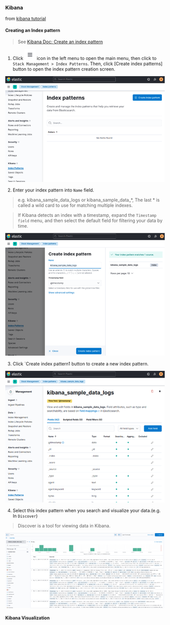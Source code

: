 ### Kibana

from [kibana tutorial](https://phoenixnap.com/kb/kibana-tutorial)

#### Creating an Index pattern

> See [Kibana Doc: Create an index pattern](https://www.elastic.co/guide/en/kibana/7.17/index-patterns.html)  



1. Click ![kibana-primary-navigation-menue](images/kibana-primary-navigation-menue.png) icon in the left menu to open the main menu, then click to `Stack Management > Index Patterns`.  Then, click [Create index patterns] button to open the index pattern creation screen.

![kibana-index-patters-01](images/kibana-index-patters-01.png)

2. Enter your index pattern into `Name` field.

> e.g. kibana_sample_data_logs or kibana_sample_data_*, The last * is called a wild card to use for matching multiple indexes.
  
> If Kibana detects an index with a timestamp, expand the `Timestamp field` menu, and then select the default field for filtering your data by time.  

 
![kibana-index-patters-02](images/kibana-index-patters-02.png)

3. Click `Create index pattern1 button to create a new index pattern.

![kibana-index-patters-03](images/kibana-index-patters-03.png)

4. Select this index pattern when you search and visualize your data.(e.g. In `Discover`)

> Discover is a tool for viewing data in Kibana.  


![kibana-index-patters-04](images/kibana-index-patters-04.png)


#### Kibana Visualization

<!--

Elasticsearch manages data in units called index, which contain multiple documents. The document also contains multiple fields. It’s a very easy example, but it would be a good idea to think that it’s similar to tables, records, and columns in a typical relational database. The definition of details, such as what fields the document holds in what format, is called mapping. Defining mapping allows you to control its behaivors in details. On the other hands, even without specifying mapping before inserting data at an undefined index, Elasticsearch automatically creates a mapping based on the content of records. 

Furthermore, Elasticsearch Index has the concept of replicas. The replicas copys index data and storing it in multiple nodes. This concept prevents data loss even in the event of a single node failure. Also they keep data with multiple nodes, you can also improve performance when searching.

When adding log data to Elasticsearch for analysis, new data that has just added is accessed frequently, but old data is rarely accessed. Therefore, you may want to archive old data or delete it in some cases. In such case, if all data is put into the same index, to retrieve a specific records, you have to retrieve the whole index then process it one by one. In some operations, such as locking the index overwrite or replicating data, these operations can only be set per index units, and cannot be set to individual documents.

Therefore, when adding data, we typically change the index of the destination per a certain period of time. When analyzing, we can use the index pattern so that the entire period can be specified. 


Discover is a tool for viewing data in Kibana, The screen description of Discover is as follows.

![discover overview](images/discover_overview.png)

Data Visualization with Discover

Click kibana_discover icon in the menu on the left of the screen to open the Discover page.
Choose [workshop-log-*] from the pull-down menu in the Index pattern on the left of the screen, a bar chart is displayed. Make sure that the Document is lined up in below. In addition, click the calendar button in the top right of the screen to specify the time to search, and click [Today] in “Commonly used”. It displays all of the logs for the day. You can change the display and search scope by changing the values here.
At the content of Document, you can see that the fields such as sensorId, currentTemperature, Ipaddress. starus, and timestamp, same as the template to specified in Lab1 are also displayed here. Meanwhile, some fields are not specified, such as _id, _type, _index, and _score. These are the metadata that Elasticsearch adds automatically. discover_document
Enter status:WARN in the search field at the top left of the screen, and click [Update] button in the right. This input works as a filter criterion so that only Document displayed on the screen is in the WARN status, and the WARN is highlighted. Also, Document for FAIL or WARN is displayed by entering status:FAIL|WARN.
Try to do [Update] by entering currentTemperature>100. You can filter records only with a temperature of 100 degrees or higher. Also, you can combine multiple conditions. By filtering such as currentTemperature>100 and status:WARN, you can search records only with a temperature of 100 degrees or higher and WARN. You can also search by combining OR conditions such as (currentTemperature > 120 and status:WARN) or sensorId: 10. Then, you can filter records only with the IP address starting with 1 by using ipaddress:1*. Please try various search criteria.
Click [status] in the Field list on the left in this state. For each WARN, OK, and FAIL including this Field, the ratio of each item in the search result will be displayed. Note, however, that this value is an approximate value, not a whole quantity.

Creating Graphs with Visualize

The below shows you the description of Visualize screen.

![visualize overview](images/visualize_overview.png)


Visualizing a ratio of OK, WARN, and FAIL status

First, we will create a pie chart to visualize a ratio of OK, WARN and FAIL status of all records.

Click kibana_visualize icon in the menu on the left of the screen to open the Visualize page. Next, click [+ Create a visualization] button to go to the graph creation screen. Select [Pie] from the pop-up menu. Then, move to the data source selection screen, and open the graph creation screen by choosing [workshop-log-*].
In the menu on the left of the screen, confirm “Metrics”. You can see “Count” displayed in [Slice size ] here. This indicates that the aggregation target of the graph is the number of records. You can change the aggregation target by clicking [Slice size] to display the details menu. There is no need to do anything because the number of records is as it is.
Move onto “Buckets”. There are two menus here. Choose [Split Series]. This adds an axis to aggregate values on a single chart. Note that if you choose [Split Chart], you will create the same numbers of the graphs as the number of categories of metrics you selected. The graph that has as much as categories of metrics you have chosen will be created.
Let’s look at the steps to add the status to the axis to aggregate value here. Choose [Terms] in “Aggregation”. We typically use this Terms to add an axis for the category type field such as status. Then, add [status.keyword] in “Field”.
Once you could set this up, click [▷] button on the left menu to reflect the changes. The following graph will be displayed. When you hover your cursor over the graph, the ratio of each item will be displayed. The chart can be adjusted in details from [Options] tab at the top of the left menu.
At last, give the graph a name and save it. Click [Save] button in the top left of the screen, give a name “Percentage of Status” for “Title”, and click [Confirm Save]. After completed saving, click the [Visualize] link in the top left of the screen, and go back to the top page of Visualize menu. Now, you can see that the graph you have created is displayed in the list.	

![visualize_piechart-overview](images/visualize_piechart-overview.png)

Explanation: Data Type of Elasticsearch

The term called status.keyword is mentioned in the graph creation you have just completed. Let’s take a closer look at what this keyword is.

To understand this keyword, you need to understand the way of handling the Elasticsearch data using behind Kibana. The basic data types of Elasticsearch are shown as follows. For more information of other than data types below, see theElasticsearch documentation. In fact, for Elasticsearch, there are two types of strings that are represented as text and keyword. The text type stores a regular string and is used for normal full-text search purposes, such as returning a high match score for a search query. On the other hand, the keyword type is used for text types that have semantic meaning as a whole string, such as an email address or a website URL.

Data Type	Description
text	String type, which is split into words and stored in index.
keyword	String type, which is not split, and the entire text is stored as is in index.
numeric	Numeric type, which is including long, float, integer, etc.
date	Date type
date nanoseconds	Date type including up to nanoseconds.
boolean	Boolean type
binary	Binary type
range	Range type, which represents a range of numbers or dates.

If data is inserted into Elasticsearch without predefined index mapping, Elasicsearch will automatically create the two fields, text and keyword, for strings. The default is text type, and the keyword type is defined with .keyword appended to the field name. This status.keyword indicates the field of the keyword type. When grouping like this, you must use a field of keyword type instead of type text according to the Elasticsearch specification. So here’s the status.keyword is used.

Then, let’s take a close look at the word Term. When working with Kibana, an aggregate query for Elasticsearch is sent on the backend. The following query is sent to Elasticsearch, when aggregating data based on string in such situation like this lab. The terms used in the query below refer to Term on Kibana. Sometimes unfamiliar Elasticsearch terms appear when visualizing in Kibana, but you can get used to them after a while.

GET /workgroup-log/_search
{
  "size": 0,
  "aggs": {
    "group_by_status": {
      "terms": {
        "field": "status.keyword"
      }
    }
  }
}


Chronological change of FAIL/WARN numbers by temperature

Now, let’s create a chronological graph. By dividing data into multiple groups by sensor temperature, let’s visualize the number of abnormal records.

Click kibana_visualize icon in the menu on the left of the screen to open the Visualize page. Next, click [+] button on the top right of the screen to go to the graph creation screen. From the pop-up menu, choose [Area]. Then, move to the data source selection screen to open the graph creation screen by choosing [workshop-log-*].

Enter status:WARN|FAIL in “Filters” at the top left of the screen. Next, click to the left of the field to specify the time range to the right, click [Relative] tab, and then choose [1] [Hours ago]. This allows you to change the time zone displayed on the screen. Then, Click [Update] on the right of the screen to reflect the changes. Now you can perform the aggregation that is filtered to records with abnormal status.

Choose [X-Axis] in “Bucket”, and then choose [Date Histogram] from “Aggregation”. This adds information of date and time to the X axis, that is, the horizontal axis. By clicking [▷] button on the left menu, changes you made are applied, and the following graph will be displayed.


![visualize_areachart_simple-overview](images/visualize_areachart_simple-overview.png)

Click [Add sub-buckets] button at the bottom of the left menu to set additional axes. Next, choose [Split Chart], and display a separate graph for each temperature range. Then, choose [Range] from “Sub Aggregation”. Let’s divide the temperature range of IoT sensors into three things such as low, high, and ultra-high temperature here. Choose [currentTemperature] from “Field”, click [Add Range] button once, and enter “0” - “29”, “30” - “59”, “60” - “999” in “From”, “To”. Then, click [Columns] directly below the “Split Chart”. This allows you to choose whether the split graph is displayed vertically or horizontally. [Rows] displays the graph vertically, and [Columns] displays the graph horizontally. In this case, it is better to choose the graph horizontally, so that we can compare how many abnormal records are in each temperature range. When you have completed here, click [▷] button on the left menu again to apply the changes, and the following graph will be displayed.

![visualize_areachart_split-overview](images/visualize_areachart_split-overview.png)

Save the graph you have created by giving it a name. Click [Save] button in the top left of the screen, give it a name “Abnormal Status Trend by Temperature Range” in “Title”, and click [Confirm Save].


Creating Additional Charts

In a similar manner, create a few graphs to check regularly on the dashboard. First, divide the IP range into Private IP band and others so that you can check the date and time variation of average values for the temperature obtained from each sensor.

Click kibana_visualize icon on the left menu of the screen to open the Visualize page. Next, click [+] button on the top right of the screen to go to the graph creation screen. From the pop-up menu, click [Line]. Then, move onto the data source selection screen to open the graph creation screen by choosing [workshop-log-*].
Click [Y-Axis] in “Metrics” to open the details, and choose [Average] from “Aggregation”. Then, choose [currentTemperature] in the “Field” below.
Choose “X-Axis” from “Buckets”, and then choose [Date Histogram] from “Aggregation”. This adds the information of date and time to the X axis.
Click [Add sub-buckets] button at the bottom of the left menu to set additional axes. Then choose [Split Series], and choose [Filters] from “Sub Aggregation”. The private IP range here uses the commonly used 10.0.0.0-10.255.255.255 and 192.168.0.0-192.168.255.255, enter ipaddress:10.* or ipaddress:192.168.* in ““Flter 1”, then click the button like a tag in the top right of the entry field. “Filter 1 label” is displayed, so enter “Private IP”. In a similar manner, click [Add Filter] to add * in “Flter 2”. By clicking [▷] button on the left menu, the changes will be reflected as follows.


![visualize_linechart-overview](images/visualize_linechart-overview.png)

Click [Save] in the top left of the screen, give a name “Private IP Access Trend” in “Title”, and click [Confirm Save]. You can now view the total number of records.


At last, create a chart that counts the number of simple records.

Click kibana_visualize icon on the left menu of the screen to open the Visualize page. Next, click [+] button on the top right of the screen to go to the graph creation screen. From the pop-up menu choose [Metric]. After moving onto the data source selection screen, the graph creation screen will open by choosing [workshop-log].
Click the calendar button in the field that specifies the time range in the top right of the screen, and choose [Today] from “Commonly Used”. Then, click [Save] in the top left of the screen, give it a name “Today’s Total Record Count” in “Title”, and click [Confirm Save]. You can now view the total number of records.


Section 4: Creating a dashboards with Dashboards


In this section, view the graphs created in the previous section into a single dashboard.

Click kibana_dashboards icon on the left menu of the screen to open the Dashboards page, and click [+ Create new dashboard] button in the center of the screen.
After moving onto the edit screen, click [Add] from the top left menu of the screen, and add the graph. The four graphs you have created so far are displayed in the list. Click them in order, and add them all to your dashboard. After completing, click  button in the top right to go back to the previous screen.
After that, you can choose, move, and resize the graph as you like. For example, you can display a dashboard in the following form.


![dashboard_edit-overview](images/dashboard_edit-overview.png)

After completing to edit the dashboard, click [Save] button in the top left corner of the screen to save it with the title “IoT Sensor Metrics Dashboard”. You can now view your dashboard at any time.


Explanation: About Amazon ES

In this hands-on, Elasticsearch has been configured with only one machine due to just a trial. However, Elasticsearch essentially can handle large data and obtain high availability by configuring clusters on multiple machines. Therefore, when running Amazon ES in production, prepare multiple master nodes dedicated to managing clusters as well as multiple data nodes to store actual data.

A typical Easticsearch cluster in Amazon ES consists of the following. Distribute nodes across three or more Availability Zones (hereafter AZ) in an AWS Region to keep the cluster running in a highly available in the event of a failure in a single AZ. Setting up your own Elasticsearch cluster with this configuration on EC2, and upgrading software and changing its settings can be a very hard task. But you can launch it with such a configuration with only for a few clicks using Amazon ES.

![amazones_high_availability](images/amazones_high_availability.png)

The master node can be cohabitation with the data node, however in case of large clusters or heavy workloads, it is recommended to provide a dedicated master node that only manages the cluster. For the master node, it is recommended to be set with odd number of 3 units number or more. In Amazon ES, you can choose 3 or 5 units for the master node. For more information of the reason why even numbers cannot be used, please see the official document.



-->


